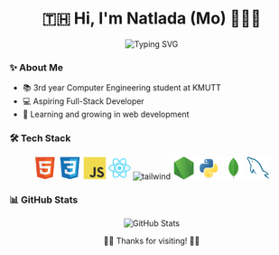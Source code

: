 <h1 align="center">🇹🇭 Hi, I'm Natlada (Mo) 🧚🏻‍♀️</h1>
<p align="center">
    <img src="https://readme-typing-svg.herokuapp.com?font=Fira+Code&pause=1000&color=94DEDB&center=true&vCenter=true&width=435&lines=Computer+Engineering%2C+KMUTT;Crafting+Full-Stack+experiences+%F0%9F%8E%A8;Code+%7C+Create+%7C+Innovate+%E2%9C%A8;From+CompEng+to+Full-Stack+Dreams+%F0%9F%9A%80" alt="Typing SVG" />
</p>

### ✨ About Me
- 📚 3rd year Computer Engineering student at KMUTT
- 💻 Aspiring Full-Stack Developer
- 🌱 Learning and growing in web development

### 🛠️ Tech Stack
<p align="center">
  <!-- Frontend -->
  <img src="https://raw.githubusercontent.com/devicons/devicon/master/icons/html5/html5-original.svg" alt="html5" width="40" height="40"/>
  <img src="https://raw.githubusercontent.com/devicons/devicon/master/icons/css3/css3-original.svg" alt="css3" width="40" height="40"/>
  <img src="https://raw.githubusercontent.com/devicons/devicon/master/icons/javascript/javascript-original.svg" alt="javascript" width="40" height="40"/>
  <img src="https://raw.githubusercontent.com/devicons/devicon/master/icons/react/react-original.svg" alt="react" width="40" height="40"/>
  <img src="https://www.vectorlogo.zone/logos/tailwindcss/tailwindcss-icon.svg" alt="tailwind" width="40" height="40"/>
  <!-- Backend -->
  <img src="https://raw.githubusercontent.com/devicons/devicon/master/icons/nodejs/nodejs-original.svg" alt="nodejs" width="40" height="40"/>
  <img src="https://raw.githubusercontent.com/devicons/devicon/master/icons/python/python-original.svg" alt="python" width="40" height="40"/>
  <!-- Database -->
  <img src="https://raw.githubusercontent.com/devicons/devicon/master/icons/mongodb/mongodb-original.svg" alt="mongodb" width="40" height="40"/>
  <img src="https://raw.githubusercontent.com/devicons/devicon/master/icons/mysql/mysql-original.svg" alt="mysql" width="40" height="40"/>
</p>

### 📊 GitHub Stats
<p align="center">
  <img src="https://github-readme-stats.vercel.app/api?username=mmoladaa&show_icons=true&theme=tokyonight" alt="GitHub Stats" />
</p>

<p align="center">🙏🏻 Thanks for visiting! 🙏🏻</p>
